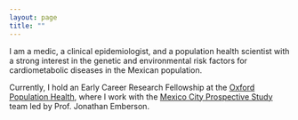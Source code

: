 ```yaml
---
layout: page
title: ""
---
```


I am a medic, a clinical epidemiologist, and a population health scientist with a strong interest in the genetic and environmental risk factors for cardiometabolic diseases in the Mexican population.

Currently, I hold an Early Career Research Fellowship at the [Oxford Population Health](https://www.ndph.ox.ac.uk/), where I work with the [Mexico City Prospective Study](https://www.ctsu.ox.ac.uk/research/prospective-blood-based-study-of-150-000-individuals-in-mexico) team led by Prof. Jonathan Emberson.
